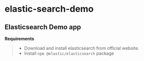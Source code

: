 # elastic-search-demo
## Elasticsearch Demo app

**Requirements**
> - Download and install elasticsearch from official website.
> - Install `npm @elastic/elasticsearch` package
